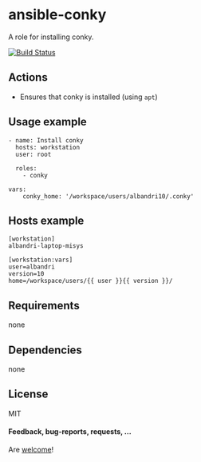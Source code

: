 ansible-conky
====================

A role for installing conky.

[![Build Status](https://api.travis-ci.org/AlbanAndrieu/ansible-conky.png?branch=master)](https://travis-ci.org/AlbanAndrieu/ansible-conky)

## Actions

- Ensures that conky is installed (using `apt`)

Usage example
------------

    - name: Install conky
      hosts: workstation
      user: root
    
      roles:
        - conky      
      
    vars:      
        conky_home: '/workspace/users/albandri10/.conky'      

Hosts example
------------

    [workstation]
    albandri-laptop-misys

    [workstation:vars]
    user=albandri
    version=10
    home=/workspace/users/{{ user }}{{ version }}/

Requirements
------------

none

Dependencies
------------

none

License
-------

MIT

#### Feedback, bug-reports, requests, ...

Are [welcome](https://github.com/AlbanAndrieu/ansible-webmin/issues)!
